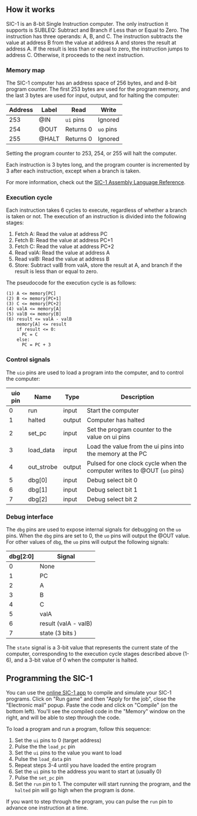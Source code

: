 <!---

This file is used to generate your project datasheet. Please fill in the information below and delete any unused
sections.

You can also include images in this folder and reference them in the markdown. Each image must be less than
512 kb in size, and the combined size of all images must be less than 1 MB.
-->

## How it works

SIC-1 is an 8-bit Single Instruction computer. The only instruction it supports is SUBLEQ: Subtract and Branch if Less than or Equal to Zero. The instruction has three operands: A, B, and C. The instruction subtracts the value at address B from the value at address A and stores the result at address A. If the result is less than or equal to zero, the instruction jumps to address C. Otherwise, it proceeds to the next instruction.

### Memory map

The SIC-1 computer has an address space of 256 bytes, and and 8-bit program counter. The first 253 bytes are used for the program memory, and the last 3 bytes are used for input, output, and for halting the computer:

| Address | Label | Read      | Write     |
|---------|-------|-----------|-----------|
| 253     | @IN   | `ui` pins | Ignored   |
| 254     | @OUT  | Returns 0 | `uo` pins |
| 255     | @HALT | Returns 0 | Ignored   |

Setting the program counter to 253, 254, or 255 will halt the computer.

Each instruction is 3 bytes long, and the program counter is incremented by 3 after each instruction, except when a branch is taken.

For more information, check out the [SIC-1 Assembly Language Reference](https://github.com/jaredkrinke/sic1/blob/master/sic1-assembly.md).

### Execution cycle

Each instruction takes 6 cycles to execute, regardless of whether a branch is taken or not. The execution of an instruction is divided into the following stages:

1. Fetch A: Read the value at address PC
2. Fetch B: Read the value at address PC+1
3. Fetch C: Read the value at address PC+2
4. Read valA: Read the value at address A
5. Read valB: Read the value at address B
6. Store: Subtract valB from valA, store the result at A, and branch if the result is less than or equal to zero.

The pseudocode for the execution cycle is as follows:

```
(1) A <= memory[PC]
(2) B <= memory[PC+1]
(3) C <= memory[PC+2]
(4) valA <= memory[A]
(5) valB <= memory[B]
(6) result <= valA - valB
    memory[A] <= result
    if result <= 0:
      PC = C
    else:
      PC = PC + 3
```

### Control signals

The `uio` pins are used to load a program into the computer, and to control the computer:

| uio pin | Name       | Type   | Description                                                             |
|---------|------------|--------|-------------------------------------------------------------------------|
| 0       | run        | input  | Start the computer                                                      |
| 1       | halted     | output | Computer has halted                                                     |
| 2       | set_pc     | input  | Set the program counter to the value on ui pins                         |
| 3       | load_data  | input  | Load the value from the ui pins into the memory at the PC               |
| 4       | out_strobe | output | Pulsed for one clock cycle when the computer writes to @OUT (`uo` pins) |
| 5       | dbg[0]     | input  | Debug select bit 0                                                      |
| 6       | dbg[1]     | input  | Debug select bit 1                                                      |
| 7       | dbg[2]     | input  | Debug select bit 2                                                      |

### Debug interface

The `dbg` pins are used to expose internal signals for debugging on the `uo` pins. When the `dbg` pins are set to 0, the `uo` pins will output the @OUT value. For other values of `dbg`, the `uo` pins will output the following signals:

| dbg[2:0] | Signal               |
|----------|----------------------|
| 0        | None                 |
| 1        | PC                   |
| 2        | A                    |
| 3        | B                    |
| 4        | C                    |
| 5        | valA                 |
| 6        | result (valA - valB) |
| 7        | state (3 bits )      |


The `state` signal is a 3-bit value that represents the current state of the computer, corresponding to the execution cycle stages described above (1-6), and a 3-bit value of 0 when the computer is halted.

## Programming the SIC-1

You can use the [online SIC-1 app](https://jaredkrinke.itch.io/sic-1) to compile and simulate your SIC-1 programs. Click on "Run game" and then "Apply for the job", close the "Electronic mail" popup. Paste the code and click on "Compile" (on the bottom left). You'll see the compiled code in the "Memory" window on the right, and will be able to step through the code.

To load a program and run a program, follow this sequence:

1. Set the `ui` pins to 0 (target address)
2. Pulse the the `load_pc` pin
3. Set the `ui` pins to the value you want to load
4. Pulse the `load_data` pin
5. Repeat steps 3-4 until you have loaded the entire program
6. Set the `ui` pins to the address you want to start at (usually 0)
7. Pulse the `set_pc` pin
8. Set the `run` pin to 1. The computer will start running the program, and the `halted` pin will go high when the program is done.

If you want to step through the program, you can pulse the `run` pin to advance one instruction at a time.
